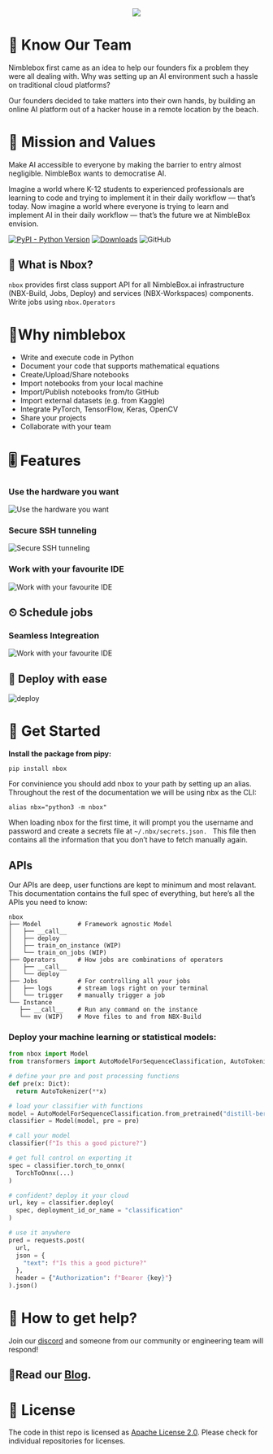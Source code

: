 <div align="center">
    <img src="https://media-exp1.licdn.com/dms/image/C4E1BAQH3ErUUfLXoHQ/company-background_10000/0/1536307975124?e=2159024400&v=beta&t=ZEgfg0K-n-14aYXq8m-aZRprGvwL5HMZF6YMPrUDiQI">
</div>

# 🏡 Know Our Team

Nimblebox first came as an idea to help our founders fix a problem they were all dealing with. Why was setting up an AI environment such a hassle on traditional cloud platforms?


Our founders decided to take matters into their own hands, by building an online AI platform out of a hacker house in a remote location by the beach.


# 🎯 Mission and Values 
Make AI accessible to everyone by making the barrier to entry almost negligible. NimbleBox wants to democratise AI.

Imagine a world where K-12 students to experienced professionals are learning to code and trying to implement it in their daily workflow — that’s today. Now imagine a world where everyone is trying to learn and implement AI in their daily workflow — that’s the future we at NimbleBox envision.

[![PyPI - Python
Version](https://img.shields.io/badge/python-3.6%20%7C%203.7%20%7C%203.8%20%7C%203.9-blue)](https://pypi.org/project/nbox/)
[![Downloads](https://pepy.tech/badge/nbox)](https://pepy.tech/project/nbox)
![GitHub](https://img.shields.io/badge/license-Apache--2.0-blueviolet)

## 🧐 What is Nbox?

`nbox` provides first class support API for all NimbleBox.ai infrastructure (NBX-Build, Jobs, Deploy) and services (NBX-Workspaces) components. Write jobs using `nbox.Operators`

# 🤷Why nimblebox

- Write and execute code in Python
- Document your code that supports mathematical equations
- Create/Upload/Share notebooks
- Import notebooks from your local machine
- Import/Publish notebooks from/to GitHub
- Import external datasets (e.g. from Kaggle)
- Integrate PyTorch, TensorFlow, Keras, OpenCV
- Share your projects
- Collaborate with your team

# 🎚 Features

### Use the hardware you want
![Use the hardware you want](https://nimblebox.ai/_next/image?url=%2F_next%2Fstatic%2Fmedia%2FbuildImg1.c3679150.png&w=3840&q=75)
### Secure SSH tunneling
![Secure SSH tunneling](https://nimblebox.ai/_next/image?url=%2F_next%2Fstatic%2Fmedia%2FbuildImg2.8c393e2c.png&w=3840&q=75)
### Work with your favourite IDE
![Work with your favourite IDE](https://nimblebox.ai/_next/image?url=%2F_next%2Fstatic%2Fmedia%2FbuildImg3.d25060b5.png&w=3840&q=75)

## ⏲ Schedule jobs
### Seamless Integreation
![Work with your favourite IDE](https://nimblebox.ai/_next/image?url=%2F_next%2Fstatic%2Fmedia%2FjobsImg1.b064d453.png&w=3840&q=75)

## 🚀 Deploy with ease
![deploy](https://nimblebox.ai/_next/image?url=%2F_next%2Fstatic%2Fmedia%2FdeployImg1.e4557546.png&w=3840&q=75)
# 🏁 Get Started


**Install the package from pipy:**

```pip install nbox```


For convinience you should add nbox to your path by setting up an alias. Throughout the rest of the documentation we will be using nbx as the CLI:

```# go to your .bashrc or .zshrc and add
alias nbx="python3 -m nbox"
```



When loading nbox for the first time, it will prompt you the username and password and create a secrets file at ```~/.nbx/secrets.json. ``` This file then contains all the information that you don’t have to fetch manually again.


## APIs

Our APIs are deep, user functions are kept to minimum and most relavant. This documentation contains the full spec of everything, but here’s all the APIs you need to know:

```
nbox
├── Model          # Framework agnostic Model
│   ├── __call__
│   ├── deploy
│   ├── train_on_instance (WIP)
│   └── train_on_jobs (WIP)
├── Operators      # How jobs are combinations of operators
│   ├── __call__
│   └── deploy
├── Jobs           # For controlling all your jobs
│   ├── logs       # stream logs right on your terminal
│   └── trigger    # manually trigger a job
└── Instance
   ├── __call__    # Run any command on the instance
   └── mv (WIP)    # Move files to and from NBX-Build
```
### Deploy your machine learning or statistical models:

```python
from nbox import Model
from transformers import AutoModelForSequenceClassification, AutoTokenizer

# define your pre and post processing functions
def pre(x: Dict):
  return AutoTokenizer(**x)

# load your classifier with functions
model = AutoModelForSequenceClassification.from_pretrained("distill-bert")
classifier = Model(model, pre = pre)

# call your model
classifier(f"Is this a good picture?")

# get full control on exporting it
spec = classifier.torch_to_onnx(
  TorchToOnnx(...)
)

# confident? deploy it your cloud
url, key = classifier.deploy(
  spec, deployment_id_or_name = "classification"
)

# use it anywhere
pred = requests.post(
  url,
  json = {
    "text": f"Is this a good picture?"
  },
  header = {"Authorization": f"Bearer {key}"}
).json()
```
# 🛟 How to get help?

Join our [discord](https://discord.gg/qYZHxMaCsE) and someone from our community or engineering team will respond!

## 🔖Read our [Blog](https://nimblebox.ai/blog).


# 🧩 License

The code in thist repo is licensed as [Apache License 2.0](./LICENSE). Please check for individual repositories for licenses.
